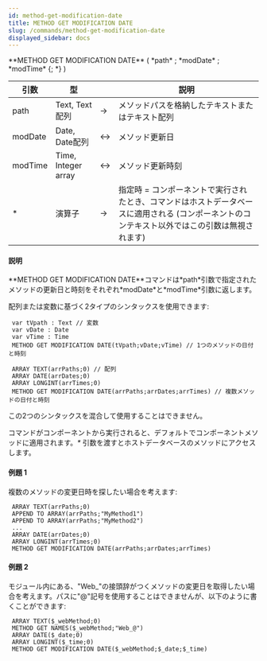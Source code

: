 ```yaml
---
id: method-get-modification-date
title: METHOD GET MODIFICATION DATE
slug: /commands/method-get-modification-date
displayed_sidebar: docs
---
```


<!--REF #_command_.METHOD GET MODIFICATION DATE.Syntax-->**METHOD GET MODIFICATION DATE** ( *path* ; *modDate* ; *modTime* {; *} )<!-- END REF-->
<!--REF #_command_.METHOD GET MODIFICATION DATE.Params-->
| 引数 | 型 |  | 説明 |
| --- | --- | --- | --- |
| path | Text, Text配列 | &srarr; | メソッドパスを格納したテキストまたはテキスト配列 |
| modDate | Date, Date配列 | &harr; | メソッド更新日 |
| modTime | Time, Integer array | &harr; | メソッド更新時刻 |
| * | 演算子 | &srarr; | 指定時 = コンポーネントで実行されたとき、コマンドはホストデータベースに適用される (コンポーネントのコンテキスト以外ではこの引数は無視されます) |

<!-- END REF-->

#### 説明 

<!--REF #_command_.METHOD GET MODIFICATION DATE.Summary-->**METHOD GET MODIFICATION DATE**コマンドは*path*引数で指定されたメソッドの更新日と時刻をそれぞれ*modDate*と*modTime*引数に返します。<!-- END REF-->

配列または変数に基づく2タイプのシンタックスを使用できます:  

```4d
 var tVpath : Text // 変数
 var vDate : Date
 var vTime : Time
 METHOD GET MODIFICATION DATE(tVpath;vDate;vTime) // 1つのメソッドの日付と時刻
```

```4d
 ARRAY TEXT(arrPaths;0) // 配列
 ARRAY DATE(arrDates;0)
 ARRAY LONGINT(arrTimes;0)
 METHOD GET MODIFICATION DATE(arrPaths;arrDates;arrTimes) // 複数メソッドの日付と時刻
```

この2つのシンタックスを混合して使用することはできません。 

コマンドがコンポーネントから実行されると、デフォルトでコンポーネントメソッドに適用されます。*\** 引数を渡すとホストデータベースのメソッドにアクセスします。

#### 例題 1 

複数のメソッドの変更日時を探したい場合を考えます:

```4d
 ARRAY TEXT(arrPaths;0)
 APPEND TO ARRAY(arrPaths;"MyMethod1")
 APPEND TO ARRAY(arrPaths;"MyMethod2")
 ...
 ARRAY DATE(arrDates;0)
 ARRAY LONGINT(arrTimes;0)
 METHOD GET MODIFICATION DATE(arrPaths;arrDates;arrTimes)
```

#### 例題 2 

モジュール内にある、"Web\_"の接頭辞がつくメソッドの変更日を取得したい場合を考えます。パスに"@"記号を使用することはできませんが、以下のように書くことができます:

```4d
 ARRAY TEXT($_webMethod;0)
 METHOD GET NAMES($_webMethod;"Web_@")
 ARRAY DATE($_date;0)
 ARRAY LONGINT($_time;0)
 METHOD GET MODIFICATION DATE($_webMethod;$_date;$_time)
```

  
